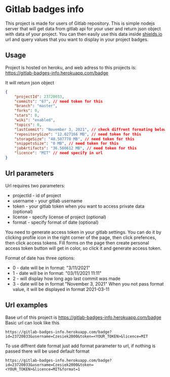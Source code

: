 # Gitlab badges info
This project is made for users of Gitlab repository. This is simple nodejs server that will get data from gitlab api for your user and return json object with data of your project. You can then easily use this data inside [shields.io](shields.io) url and query values that you want to display in your project badges.

## Usage
Project is hosted on heroku, and web adress to this projects is: https://gitlab-badges-info.herokuapp.com/badge

It will return json object
```json
{
    "projectId": 23720033,
    "commits": "67", // need token for this
    "branch": "master",
    "forks": 0,
    "stars": 0,
    "wiki": "enabled",
    "topics": 0,
    "lastCommit": "November 3, 2021", // check diffrent formating below
    "repositorySize": "12.027166 MB", // need token for this
    "storageSize": "48.587778 MB", // need token for this
    "snippetsSize": "0 MB", // need token for this
    "jobArtifacts": "36.560612 MB", // need token for this
    "licence": "MIT" // need specify in url
}
```

## Url parameters
Url requires two parameters:
* projectId - id of project
* username - your gitlab username
* token - your gitlab token when you want to access private data (optional)
* license - specify license of project (optional)
* format - specify format of date (optional)

You need to generate access token in your gitlab settings. You can do it by clicking profile icon in the right corner of the page, then click prefences, then click access tokens. Fill forms on the page then create personal access token button will get in color, so click it and generate access token.

Format of date has three options:
* 0 - date will be in format: "3/11/2021"
* 1 - date will be in format: "03/11/2021 11:11"
* 2 - will display how long ago last commit was made
* 3 - date will be in format "November 3, 2021"
When you not pass format value, it will be displayed in format 2021-03-11

## Url examples
Base url of this project is https://gitlab-badges-info.herokuapp.com/badge
Basic url can look like this
```
https://gitlab-badges-info.herokuapp.com/badge?id=23720033&username=Czesiek2000&token=<YOUR_TOKEN>&licence=MIT
```

To use diffrent date format just add format parameter to url, if nothing is passed there will be used default format
```
https://gitlab-badges-info.herokuapp.com/badge?id=23720033&username=Czesiek2000&token=<YOUR_TOKEN>&licence=MIT&format=1
```